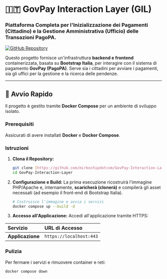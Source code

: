 # 🇮🇹 GovPay Interaction Layer (GIL)

### Piattaforma Completa per l'Inizializzazione dei Pagamenti (Cittadino) e la Gestione Amministrativa (Ufficio) delle Transazioni PagoPA.

[![GitHub Repository](https://img.shields.io/badge/GitHub-mirkochipdotcom%2FGovPay--Interaction--Layer-blue?style=flat&logo=github)](https://github.com/mirkochipdotcom/GovPay-Interaction-Layer.git)

Questo progetto fornisce un'infrastruttura **backend e frontend** containerizzata, basata su **Bootstrap Italia**, per interagire con il sistema di pagamento **GovPay (PagoPA)**. Serve sia i cittadini per avviare i pagamenti, sia gli uffici per la gestione e la ricerca delle pendenze.

---

## 🚀 Avvio Rapido

Il progetto è gestito tramite **Docker Compose** per un ambiente di sviluppo isolato.

### Prerequisiti

Assicurati di avere installati **Docker** e **Docker Compose**.

### Istruzioni

1.  **Clona il Repository:**
    ```bash
    git clone [https://github.com/mirkochipdotcom/GovPay-Interaction-Layer.git](https://github.com/mirkochipdotcom/GovPay-Interaction-Layer.git)
    cd GovPay-Interaction-Layer
    ```

2.  **Configurazione e Build:**
    La prima esecuzione ricostruirà l'immagine PHP/Apache e, internamente, **scaricherà (clonerà)** e compilerà gli asset necessati (ad esempio il front-end di Bootstrap Italia).

    ```bash
    # Costruisce l'immagine e avvia i servizi
    docker compose up --build -d
    ```

3.  **Accesso all'Applicazione:**
    Accedi all'applicazione tramite HTTPS:

| Servizio | URL di Accesso |
| :--- | :--- |
| **Applicazione** | `https://localhost:443` |

### Pulizia
Per fermare i servizi e rimuovere container e reti:
```bash
docker compose down
